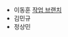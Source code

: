 - 이동훈 [작업 브랜치](https://github.com/ExodusEnt-Android/android_book_project/tree/realize12)
- 김민규 
- 정상민
